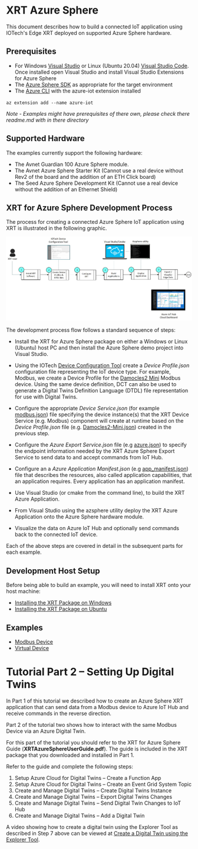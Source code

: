 # XRT Azure Sphere

This document describes how to build a connected IoT application using 
IOTech's Edge XRT deployed on supported Azure Sphere hardware.

## Prerequisites

* For Windows [Visual Studio](https://visualstudio.microsoft.com/downloads/) 
  or Linux (Ubuntu 20.04) [Visual Studio Code](https://code.visualstudio.com/download}). Once installed open Visual Studio and install Visual Studio Extensions for Azure Sphere
* The [Azure Sphere SDK](https://docs.microsoft.com/en-us/azure-sphere/install/overview) as appropriate for the target environment
* The [Azure CLI](https://docs.microsoft.com/en-us/cli/azure/install-azure-cli) with the azure-iot extension installed

`az extension add --name azure-iot`

*Note - Examples might have prerequisites of there own, please check
there readme.md with in there directory* 

## Supported Hardware
The examples currently support the following hardware:

* The Avnet Guardian 100 Azure Sphere module.
* The Avnet Azure Sphere Starter Kit (Cannot use a real device without
  Rev2 of the board and the addition of an ETH Click board)
* The Seed Azure Sphere Development Kit (Cannot use a real device
  without the addition of an Ethernet Shield)

## XRT for Azure Sphere Development Process

The process for creating a connected Azure Sphere IoT application using
XRT is illustrated in the following graphic.

![Azure Development Process](docs/images/AzureDevProcess.jpg)

The development process flow follows a standard sequence of steps:

* Install the XRT for Azure Sphere package on either a Windows or
  Linux (Ubuntu) host PC and then install the Azure Sphere demo project
  into Visual Studio.

* Using the IOTech [Device Configuration Tool](https://dct.iotechsys.com/)
  create a *Device Profile.json* configuration file representing the IoT 
  device type. For example, Modbus, we create a Device Profile for the 
  [Damocles2 Mini](https://www.hw-group.com/device/damocles2-mini) Modbus
  device. Using the same device definition, DCT can also be used to
  generate a Digital Twins Definition Language (DTDL) file representation
  for use with  Digital Twins.

* Configure the appropriate *Device Service.json* (for example 
  [modbus.json](config/modbus.json)) file specifying the device
  instance(s) that the XRT Device Service (e.g. Modbus) component
  will create at runtime based on the *Device Profile.json* file
  (e.g. [Damocles2-Mini.json](Damocles2-Mini.json)) created in the
  previous step.

* Configure the *Azure Export Service.json* file 
  (e.g [azure.json](config/azure.json)) to specify the endpoint 
  information needed by the XRT Azure Sphere Export Service to
  send data to and accept commands from IoT Hub.

* Configure an a *Azure Application Manifest.json* 
  (e.g [app_manifest.json](app_manifest.json)) file that describes
  the resources, also called application capabilities, that an
  application requires. Every application has an application manifest.

* Use Visual Studio (or cmake from the command line), to build the
  XRT Azure Application.

* From Visual Studio using the azsphere utility deploy the XRT
  Azure Application onto the Azure Sphere hardware module.

* Visualize the data on Azure IoT Hub and optionally send commands
  back to the connected IoT device.

Each of the above steps are covered in detail in the subsequent
parts for each example.

## Development Host Setup

Before being able to build an example, you will need to install XRT
onto your host machine:

* [Installing the XRT Package on Windows](docs/windows-installation.md)
* [Installing the XRT Package on Ubuntu](docs/ubuntu-installation.md)

## Examples

* [Modbus Device](docs/modbus-example.md)
* [Virtual Device](docs/virtual-example.md)

# Tutorial Part 2 – Setting Up Digital Twins

In Part 1 of this tutorial we described how to create an Azure Sphere
XRT application that can send data from a Modbus device to Azure
IoT Hub and receive commands in the reverse direction.

Part 2 of the tutorial two shows how to interact with the same Modbus
Device via an Azure Digital Twin.

For this part of the tutorial you should refer to the XRT for Azure
Sphere Guide (**XRTAzureSphereUserGuide.pdf**). The guide is included
in the XRT package that you downloaded and installed in Part 1.

Refer to the guide and complete the following steps:
1.	Setup Azure Cloud for Digital Twins – Create a Function App
2.	Setup Azure Cloud for Digital Twins – Create an Event Grid System Topic
3.	Create and Manage Digital Twins – Create Digital Twins Instance
4.	Create and Manage Digital Twins – Export Digital Twins Changes
5.	Create and Manage Digital Twins – Send Digital Twin Changes to IoT Hub
6.	Create and Manage Digital Twins – Add a Digital Twin

A video showing how to create a digital twin using the Explorer Tool
as described in Step 7 above can be viewed at
[Create a Digital Twin using the Explorer Tool](https://www.youtube.com/watch?v=CqTDkRXtsUU&feature=youtu.be).
